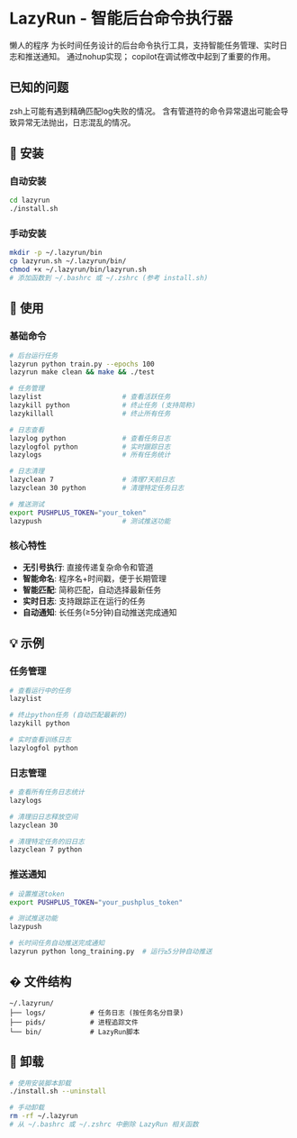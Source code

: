 # LazyRun - 智能后台命令执行器

懒人的程序
为长时间任务设计的后台命令执行工具，支持智能任务管理、实时日志和推送通知。
通过nohup实现；
copilot在调试修改中起到了重要的作用。

## 已知的问题
zsh上可能有遇到精确匹配log失败的情况。
含有管道符的命令异常退出可能会导致异常无法抛出，日志混乱的情况。

## 🚀 安装

### 自动安装
```bash
cd lazyrun
./install.sh
```

### 手动安装
```bash
mkdir -p ~/.lazyrun/bin
cp lazyrun.sh ~/.lazyrun/bin/
chmod +x ~/.lazyrun/bin/lazyrun.sh
# 添加函数到 ~/.bashrc 或 ~/.zshrc (参考 install.sh)
```

## 📖 使用

### 基础命令
```bash
# 后台运行任务
lazyrun python train.py --epochs 100
lazyrun make clean && make && ./test

# 任务管理
lazylist                    # 查看活跃任务
lazykill python             # 终止任务 (支持简称)
lazykillall                 # 终止所有任务

# 日志查看
lazylog python              # 查看任务日志
lazylogfol python           # 实时跟踪日志
lazylogs                    # 所有任务统计

# 日志清理
lazyclean 7                 # 清理7天前日志
lazyclean 30 python         # 清理特定任务日志

# 推送测试
export PUSHPLUS_TOKEN="your_token"
lazypush                    # 测试推送功能
```

### 核心特性
- **无引号执行**: 直接传递复杂命令和管道
- **智能命名**: 程序名+时间戳，便于长期管理
- **智能匹配**: 简称匹配，自动选择最新任务
- **实时日志**: 支持跟踪正在运行的任务
- **自动通知**: 长任务(≥5分钟)自动推送完成通知

## 💡 示例

### 任务管理
```bash
# 查看运行中的任务
lazylist

# 终止python任务 (自动匹配最新的)
lazykill python

# 实时查看训练日志
lazylogfol python
```

### 日志管理
```bash
# 查看所有任务日志统计
lazylogs

# 清理旧日志释放空间
lazyclean 30

# 清理特定任务的旧日志
lazyclean 7 python
```

### 推送通知
```bash
# 设置推送token
export PUSHPLUS_TOKEN="your_pushplus_token"

# 测试推送功能
lazypush

# 长时间任务自动推送完成通知
lazyrun python long_training.py  # 运行≥5分钟自动推送
```

## �️ 文件结构
```
~/.lazyrun/
├── logs/           # 任务日志 (按任务名分目录)
├── pids/           # 进程追踪文件
└── bin/            # LazyRun脚本
```

## 🔧 卸载

```bash
# 使用安装脚本卸载
./install.sh --uninstall

# 手动卸载
rm -rf ~/.lazyrun
# 从 ~/.bashrc 或 ~/.zshrc 中删除 LazyRun 相关函数
```
